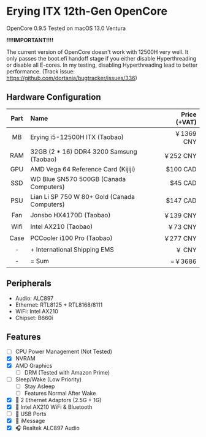 # Erying ITX 12th-Gen OpenCore

OpenCore 0.9.5
Tested on macOS 13.0 Ventura

**!!!!IMPORTANT!!!!**

The current version of OpenCore doesn't work with 12500H very well. It only passes the boot.efi handoff stage if you either disable Hyperthreading or disable all E-cores. In my testing, disabling Hyperthreading lead to better performance. (Track issue: https://github.com/dortania/bugtracker/issues/336)

## Hardware Configuration

| Part | Name | Price (+VAT) |
|:--:|:--|--:|
| MB  | Erying i5-12500H ITX (Taobao)                | ￥1369 CNY |
| RAM | 32GB (2 * 16) DDR4 3200 Samsung (Taobao)     | ￥252  CNY |
| GPU | AMD Vega 64 Reference Card (Kijiji)          | $100   CAD |
| SSD | WD Blue SN570 500GB (Canada Computers)       | $45    CAD |
| PSU | Lian Li SP 750 W 80+ Gold (Canada Computers) | $147   CAD |
| Fan | Jonsbo HX4170D (Taobao)                      | ￥139  CNY |
| Wifi | Intel AX210 (Taobao)                        | ￥73   CNY |
| Case | PCCooler i100 Pro (Taobao)                  | ￥277  CNY |
|  -  | + International Shipping EMS                 | ￥     CNY |
|  -  | = Sum                                        | =￥3686    |

## Peripherals

* Audio: ALC897
* Ethernet: RTL8125 + RTL8168/8111
* WiFi: Intel AX210
* Chipset: B660i

## Features

- [ ] CPU Power Management (Not Tested)
- [x] NVRAM
- [x] AMD Graphics
  - [ ] DRM (Tested with Amazon Prime)
- [ ] Sleep/Wake (Low Priority)
  - [ ] Stay Asleep
  - [ ] Features Normal After Wake
- [x] 📶 2 Ethernet Adaptors (2.5G + 1G)
- [x] 📶 Intel AX210 WiFi & Bluetooth
- [ ] 🔌 USB Ports
- [x] 💬 iMessage
- [x] 🎧 Realtek ALC897 Audio
